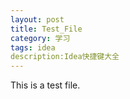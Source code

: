 ```yaml
---
layout: post
title: Test_File
category: 学习
tags: idea
description:Idea快捷键大全
---
```

This is a test file.
